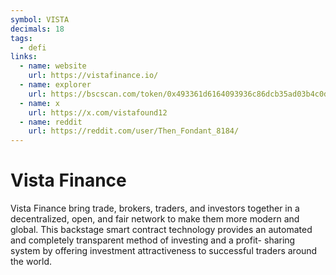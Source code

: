```yaml
---
symbol: VISTA
decimals: 18
tags:
  - defi
links:
  - name: website
    url: https://vistafinance.io/
  - name: explorer
    url: https://bscscan.com/token/0x493361d6164093936c86dcb35ad03b4c0d032076
  - name: x
    url: https://x.com/vistafound12
  - name: reddit
    url: https://reddit.com/user/Then_Fondant_8184/
---
```


# Vista Finance

Vista Finance bring trade, brokers, traders, and investors together in a decentralized, open, and fair network to make them more modern and global. This backstage smart contract technology provides an automated and completely transparent method of investing and a profit- sharing system by offering investment attractiveness to successful traders around the world.
